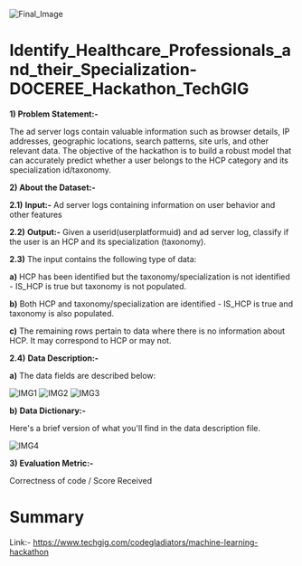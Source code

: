 ![Final_Image](https://github.com/aniiketbarphe/Identify_Healthcare_Professionals_and_their_Specialization-DOCEREE_Hackathon_TechGIG/assets/84449238/96cebb07-cc49-40a6-9bcd-da8854d90c3a)

# Identify_Healthcare_Professionals_and_their_Specialization-DOCEREE_Hackathon_TechGIG

**1) Problem Statement:-**

The ad server logs contain valuable information such as browser details, IP addresses, geographic locations, search patterns, site urls, and other relevant data. The objective of the hackathon is to build a robust model that can accurately predict whether a user belongs to the HCP category and its specialization id/taxonomy.

**2) About the Dataset:-**

**2.1)** **Input:-** Ad server logs containing information on user behavior and other features

**2.2)** **Output:-** Given a userid(userplatformuid) and ad server log, classify if the user is an HCP and its specialization (taxonomy).

**2.3)** The input contains the following type of data:

**a)** HCP has been identified but the taxonomy/specialization is not identified - IS_HCP is true but taxonomy is not populated.

**b)** Both HCP and taxonomy/specialization are identified - IS_HCP is true and taxonomy is also populated.

**c)** The remaining rows pertain to data where there is no information about HCP. It may correspond to HCP or may not.

**2.4)** **Data Description:-**

**a)** The data fields are described below:

![IMG1](https://github.com/aniiketbarphe/Identify_Healthcare_Professionals_and_their_Specialization-DOCEREE_Hackathon_TechGIG/assets/84449238/fa6f89c3-1c13-4011-9cd6-e3837daf3a95)
![IMG2](https://github.com/aniiketbarphe/Identify_Healthcare_Professionals_and_their_Specialization-DOCEREE_Hackathon_TechGIG/assets/84449238/0b319e29-751f-49f5-8bba-af1d0c6b0a19)
![IMG3](https://github.com/aniiketbarphe/Identify_Healthcare_Professionals_and_their_Specialization-DOCEREE_Hackathon_TechGIG/assets/84449238/9650e0db-352d-4b20-8767-25f4c1c7d4bd)

**b)** **Data Dictionary:-**

Here's a brief version of what you'll find in the data description file.

![IMG4](https://github.com/aniiketbarphe/Identify_Healthcare_Professionals_and_their_Specialization-DOCEREE_Hackathon_TechGIG/assets/84449238/05b21d34-6806-416d-839a-6546b9ba2467)

**3) Evaluation Metric:-**

Correctness of code / Score Received

# Summary

Link:- https://www.techgig.com/codegladiators/machine-learning-hackathon
